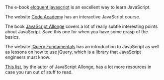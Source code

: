 The e-book [eloquent javascript](http://eloquentjavascript.net) is an excellent way to learn JavaScript.    

The website [Code Academy](https://www.codecademy.com/) has an interactive JavaScript course.

The book [JavaScript Allonge](https://leanpub.com/javascriptallongesix/read) covers a lot of really subtle interesting points about JavaScript. Save this one for when you have some grasp of the basics.

The website [jQuery Fundamentals](http://jqfundamentals.com/) has an introduction to JavaScript as well as lessons on how to use jQuery, which is a library that JavaScript engineers must know.

[This list](https://github.com/raganwald/essential-javascript-links), by the autor of JavaScript Allonge, has a lot more resources in case you run out of stuff to read.